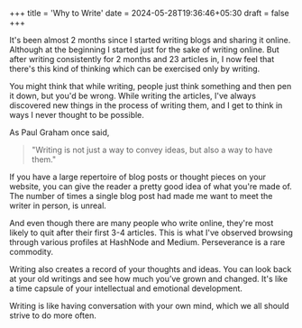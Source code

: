 +++
title = 'Why to Write'
date = 2024-05-28T19:36:46+05:30
draft = false
+++

It's been almost 2 months since I started writing blogs and sharing it online. Although at the beginning I started just for the sake of writing online. But after writing consistently for 2 months and 23 articles in, I now feel that there's this kind of thinking which can be exercised only by writing. 


You might think that while writing, people just think something and then pen it down, but you'd be wrong.  While writing the articles, I've always discovered new things in the process of writing them, and I get to think in ways I never thought to be possible.

As Paul Graham once said, 
> "Writing is not just a way to convey ideas, but also a way to have them."

 If you have a large repertoire of blog posts or thought pieces on your website, you can give the reader a pretty good idea of what you're made of. The number of times a single blog post had made me want to meet the writer in person, is unreal.

And even though there are many people who write online, they're most likely to quit after their first 3-4 articles. This is what I've observed browsing through various profiles at HashNode and Medium. Perseverance is a rare commodity.

Writing also creates a record of your thoughts and ideas. You can look back at your old writings and see how much you’ve grown and changed. It's like a time capsule of your intellectual and emotional development.

Writing is like having conversation with your own mind, which we all should strive to do more often.